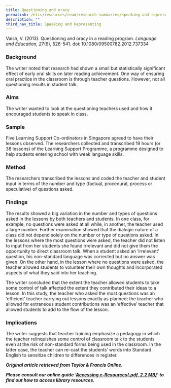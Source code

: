 ```yaml
---
title: Questioning and oracy
permalink: /elis/resources/read/research-summaries/speaking-and-representing/questioning-and-oracy/
description: ""
third_nav_title: Speaking and Representing
---
```

Vaish, V. (2013). Questioning and oracy in a reading program. _Language and Education, 27_(6), 526-541. doi: 10.1080/09500782.2012.737334

### Background

The writer noted that research had shown a small but statistically significant effect of early oral skills on later reading achievement. One way of ensuring oral practice in the classroom is through teacher questions. However, not all questioning results in student talk.

### Aims

The writer wanted to look at the questioning teachers used and how it encouraged students to speak in class.

### Sample

Five Learning Support Co-ordinators in Singapore agreed to have their lessons observed. The researchers collected and transcribed 19 hours (or 38 lessons) of the Learning Support Programme, a programme designed to help students entering school with weak language skills.

### Method

The researchers transcribed the lessons and coded the teacher and student input in terms of the number and type (factual, procedural, process or speculative) of questions asked.

### Findings

The results showed a big variation in the number and types of questions asked in the lessons by both teachers and students. In one class, for example, no questions were asked at all while, in another, the teacher used a large number. Further examination showed that the dialogic nature of a class did not depend solely on the number or type of questions asked. In the lessons where the most questions were asked, the teacher did not listen to input from her students she found irrelevant and did not give them the opportunity to direct classroom talk. When a student asked an ‘irrelevant’ question, his non-standard language was corrected but no answer was given. On the other hand, in the lesson where no questions were asked, the teacher allowed students to volunteer their own thoughts and incorporated aspects of what they said into her teaching.

The writer concluded that the extent the teacher allowed students to take some control of talk affected the extent they contributed their ideas to a lesson. In this study, the teacher who asked the most questions was an ‘efficient’ teacher carrying out lessons exactly as planned; the teacher who allowed for extraneous student contributions was an ‘effective’ teacher that allowed students to add to the flow of the lesson.

### Implications

The writer suggests that teacher training emphasize a pedagogy in which the teacher relinquishes some control of classroom talk to the students even at the risk of non-standard forms being used in the classroom. In the latter case, the teacher can re-cast the students’ words into Standard English to sensitize children to differences in register.

_**Original article retrieved from Taylor & Francis Online.**_  

_**Please consult our online guide ‘**__**[Accessing e-Resources(.pdf, 2.2 MB)](https://academyofsingaporeteachers-moe-edu-sg-admin.cwp.sg/elis/resources/read/research-summaries/speaking-and-representing/18e45074-6b1b-4ac7-811f-1a8da16c4f81 "Accessing e-Resources")**__**’ to find out how to access library resources.**_